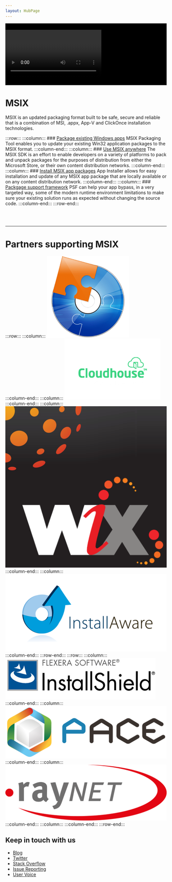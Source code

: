 ```yaml
---
layout: HubPage
---
```


<div style="background-color: black; padding-top: 20px; padding-bottom: 20px;">
    <video controls style="margin: auto;">
        <source src="https://www.youtube.com/embed/XKIIEC5BMWg">
        Your browser does not support the video tag.
    </video>
</div>

# MSIX
MSIX is an updated packaging format built to be safe, secure and reliable that is a combination of MSI, .appx, App-V and ClickOnce installation technologies. 


<!-- :::row:::
    :::column:::
       # MSIX
        MSIX is an updated packaging format built to be safe, secure and reliable that is a combination of MSI, .appx, App-V and ClickOnce installation technologies. 
    :::column-end:::
    :::column:::
        >[!VIDEO https://www.youtube.com/embed/XKIIEC5BMWg]
    :::column-end:::
:::row-end::: -->


:::row:::
    :::column:::
        ### [Package existing Windows apps](color.md)
        MSIX Packaging Tool enables you to update your existing Win32 application packages to the MSIX format.
    :::column-end:::
    :::column:::
        ### [Use MSIX anywhere](typography.md)
      The MSIX SDK is an effort to enable developers on a variety of platforms to pack and unpack packages for the purposes of distribution from either the Microsoft Store, or their own content distribution networks.
    :::column-end:::
        :::column:::
        ### [Install MSIX app packages](color.md)
        App Installer allows for easy installation and update of any MSIX app package that are locally available or on any content distribution network.
    :::column-end:::
    :::column:::
       ### [Packgage support framework](typography.md)
PSF can help your app bypass, in a very targeted way, some of the modern runtime environment limitations to make sure your existing solution runs as expected without changing the source code.
    :::column-end:::
:::row-end:::

<br>
<br>

***

# Partners supporting MSIX

:::row:::
    :::column:::
       [![alt+text](images/ai-logo.png)](https://www.advancedinstaller.com/express-edition.html)  
    :::column-end:::
    :::column:::
        [![alt+text](images/chouse-logo.png)](https://www.advancedinstaller.com/express-edition.html)  
    :::column-end:::
    :::column:::
	[![alt+text](images/fg-logo.png)](https://www.advancedinstaller.com/express-edition.html)     
	:::column-end:::
    :::column:::
	[![alt+text](images/installaware-logo.png)](https://www.advancedinstaller.com/express-edition.html)
	 :::column-end:::
:::row-end:::
:::row:::
    :::column:::
	[![alt+text](images/installshield-logo.jpg)](https://www.advancedinstaller.com/express-edition.html)
	:::column-end:::
    :::column:::
	[![alt+text](images/pace-logo.png)](https://www.advancedinstaller.com/express-edition.html)
	:::column-end:::
    :::column:::
	[![alt+text](images/raynet-logo.png)](https://www.advancedinstaller.com/express-edition.html)
	:::column-end:::
    :::column:::
	:::column-end:::
:::row-end:::

</div>
 <div class="container centered pageFooter">
        <h2>Keep in touch with us</h2>
        <ul class="links">
           <li>
                <a href="https://go.microsoft.com/fwlink/?linkid=833100">
                    Blog
                </a>
            </li>
            <li>
                <a href="https://go.microsoft.com/fwlink/?linkid=833101">
                    Twitter
                </a>
            </li>
            <li>
                <a href="https://go.microsoft.com/fwlink/?linkid=833103">
                    Stack Overflow
                </a>
            </li>
            <li>
                <a href="https://go.microsoft.com/fwlink/?linkid=874480">
                    Issue Reporting
                </a>
            </li>
            <li>
                <a href="https://go.microsoft.com/fwlink/?linkid=833105">
                    User Voice
                </a>
            </li>
        </ul>
    </div>
</div>